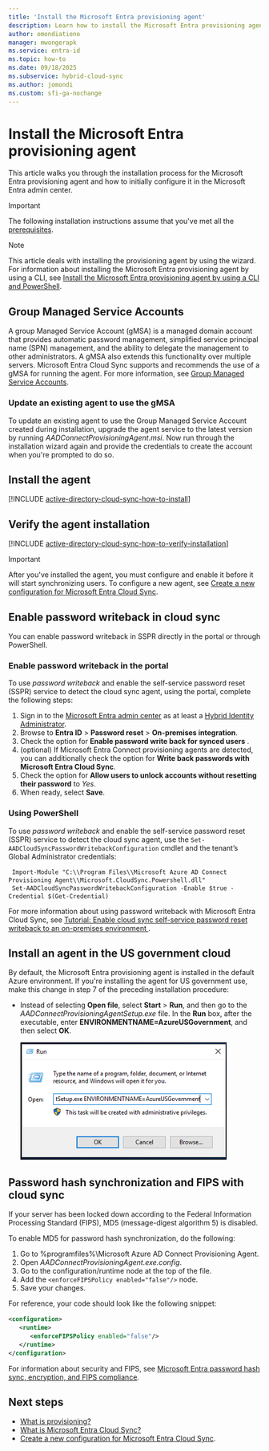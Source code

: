 ```yaml
---
title: 'Install the Microsoft Entra provisioning agent'
description: Learn how to install the Microsoft Entra provisioning agent and how to configure it in the Microsoft Entra admin center.
author: omondiatieno
manager: mwongerapk
ms.service: entra-id
ms.topic: how-to
ms.date: 09/18/2025
ms.subservice: hybrid-cloud-sync
ms.author: jomondi
ms.custom: sfi-ga-nochange
---
```


# Install the Microsoft Entra provisioning agent

This article walks you through the installation process for the Microsoft Entra provisioning agent and how to initially configure it in the Microsoft Entra admin center.

> [!IMPORTANT]
> The following installation instructions assume that you've met all the [prerequisites](how-to-prerequisites.md).

>[!NOTE]
>This article deals with installing the provisioning agent by using the wizard. For information about installing the Microsoft Entra provisioning agent by using a CLI, see [Install the Microsoft Entra provisioning agent by using a CLI and PowerShell](how-to-install-pshell.md).


## Group Managed Service Accounts
A group Managed Service Account (gMSA) is a managed domain account that provides automatic password management, simplified service principal name (SPN) management, and the ability to delegate the management to other administrators. A gMSA also extends this functionality over multiple servers. Microsoft Entra Cloud Sync supports and recommends the use of a gMSA for running the agent. For more information, see [Group Managed Service Accounts](how-to-prerequisites.md#group-managed-service-accounts).


### Update an existing agent to use the gMSA
To update an existing agent to use the Group Managed Service Account created during installation, upgrade the agent service to the latest version by running *AADConnectProvisioningAgent.msi*. Now run through the installation wizard again and provide the credentials to create the account when you're prompted to do so.

## Install the agent

[!INCLUDE [active-directory-cloud-sync-how-to-install](~/includes/entra-cloud-sync-how-to-install.md)]

## Verify the agent installation

[!INCLUDE [active-directory-cloud-sync-how-to-verify-installation](~/includes/entra-cloud-sync-how-to-verify-installation.md)]

>[!IMPORTANT]
> After you've installed the agent, you must configure and enable it before it will start synchronizing users. To configure a new agent, see [Create a new configuration for Microsoft Entra Cloud Sync](how-to-configure.md).



## Enable password writeback in cloud sync 

You can enable password writeback in SSPR directly in the portal or through PowerShell. 

### Enable password writeback in the portal
To use *password writeback* and enable the self-service password reset (SSPR) service to detect the cloud sync agent, using the portal, complete the following steps: 

1. Sign in to the [Microsoft Entra admin center](https://entra.microsoft.com) as at least a [Hybrid Identity Administrator](~/identity/role-based-access-control/permissions-reference.md#hybrid-identity-administrator).
 2. Browse to **Entra ID** > **Password reset** > **On-premises integration**.
 3. Check the option for **Enable password write back for synced users** .
 4. (optional) If Microsoft Entra Connect provisioning agents are detected, you can additionally check the option for **Write back passwords with Microsoft Entra Cloud Sync**.   
 5. Check the option for **Allow users to unlock accounts without resetting their password** to *Yes*.
 6. When ready, select **Save**.

### Using PowerShell

To use *password writeback* and enable the self-service password reset (SSPR) service to detect the cloud sync agent, use the `Set-AADCloudSyncPasswordWritebackConfiguration` cmdlet and the tenant’s Global Administrator credentials: 

  ```   
   Import-Module "C:\\Program Files\\Microsoft Azure AD Connect Provisioning Agent\\Microsoft.CloudSync.Powershell.dll" 
   Set-AADCloudSyncPasswordWritebackConfiguration -Enable $true -Credential $(Get-Credential)
  ```

For more information about using password writeback with Microsoft Entra Cloud Sync, see [Tutorial: Enable cloud sync self-service password reset writeback to an on-premises environment ](~/identity/authentication/tutorial-enable-cloud-sync-sspr-writeback.md).

## Install an agent in the US government cloud

By default, the Microsoft Entra provisioning agent is installed in the default Azure environment. If you're installing the agent for US government use, make this change in step 7 of the preceding installation procedure:

- Instead of selecting **Open file**, select **Start** > **Run**, and then go to the *AADConnectProvisioningAgentSetup.exe* file.  In the **Run** box, after the executable, enter **ENVIRONMENTNAME=AzureUSGovernment**, and then select **OK**.

    [![Screenshot that shows how to install an agent in the US government cloud.](media/how-to-install/new-install-12.png)](media/how-to-install/new-install-12.png#lightbox)

## Password hash synchronization and FIPS with cloud sync

If your server has been locked down according to the Federal Information Processing Standard (FIPS), MD5 (message-digest algorithm 5) is disabled.

To enable MD5 for password hash synchronization, do the following:

1. Go to %programfiles%\Microsoft Azure AD Connect Provisioning Agent.
1. Open *AADConnectProvisioningAgent.exe.config*.
1. Go to the configuration/runtime node at the top of the file.
1. Add the `<enforceFIPSPolicy enabled="false"/>` node.
1. Save your changes.

For reference, your code should look like the following snippet:

```xml
<configuration>
   <runtime>
      <enforceFIPSPolicy enabled="false"/>
   </runtime>
</configuration>
```

For information about security and FIPS, see [Microsoft Entra password hash sync, encryption, and FIPS compliance](https://techcommunity.microsoft.com/t5/microsoft-entra-azure-ad-blog/aad-password-sync-encryption-and-fips-compliance/ba-p/243709).

## Next steps 

- [What is provisioning?](../what-is-provisioning.md)
- [What is Microsoft Entra Cloud Sync?](what-is-cloud-sync.md)
- [Create a new configuration for Microsoft Entra Cloud Sync](how-to-configure.md).
